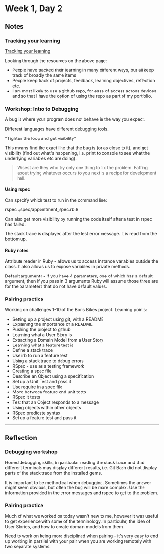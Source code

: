 # Week 1, Day 2

## Notes

### Tracking your learning

[Tracking your learning](https://github.com/makersacademy/course/blob/master/goals/self_directed_learning/resources/tracking_your_learning.md)

Looking through the resources on the above page:

* People have tracked their learning in many different ways, but all keep track of broadly the same items
* People keep track of projects, feedback, learning objectives, reflection etc.
* I am most likely to use a github repo, for ease of access across devices and so that I have the option of using the repo as part of my portfolio.

### Workshop: Intro to Debugging

A bug is where your program does not behave in the way you expect.

Different languages have different debugging tools.

"Tighten the loop and get visibility"

This means find the exact line that the bug is (or as close to it), and get visibility (find out what's happening, i.e. print to console to see what the underlying variables etc are doing).

> Wisest are they who try only one thing to fix the problem. Faffing about trying whatever occurs to you next is a recipe for development hell.

#### Using rspec

Can specify which test to run in the command line:

rspec ./spec/appointment_spec.rb:8

Can also get more visibility by running the code itself after a test in rspec has failed.

The stack trace is displayed after the test error message. It is read from the bottom up.

#### Ruby notes

Attribute reader in Ruby - allows us to access instance variables outside the class. It also allows us to expose variables in private methods.

Default arguments - if you have 4 parameters, one of which has a default argument, then if you pass in 3 arguments Ruby will assume those three are for the parameters that do not have default values.

### Pairing practice

Working on challenges 1-10 of the Boris Bikes project. Learning points:

* Setting up a project using git, with a README
* Explaining the importance of a README
* Pushing the project to github
* Learning what a User Story is
* Extracting a Domain Model from a User Story
* Learning what a feature test is
* Define a stack trace
* Use irb to run a feature test
* Using a stack trace to debug errors
* RSpec - use as a testing framework
* Creating a spec file
* Describe an Object using a specification
* Set up a Unit Test and pass it
* Use require in a spec file
* Move between feature and unit tests
* RSpec it tests
* Test that an Object responds to a message
* Using objects within other objects
* RSpec predicate syntax
* Set up a feature test and pass it

---

## Reflection

### Debugging workshop

Honed debugging skills, in particular reading the stack trace and that different terminals may display different results, i.e. Git Bash did not display parts of the stack trace from the installed gems.

It is important to be methodical when debugging. Sometimes the answer might seem obvious, but often the bug will be more complex. Use the information provided in the error messages and rspec to get to the problem.

### Pairing practice

Much of what we worked on today wasn't new to me, however it was useful to get experience with some of the terminology. In particular, the idea of User Stories, and how to create domain models from them.

Need to work on being more disciplined when pairing - it's very easy to end up working in parallel with your pair when you are working remotely with two separate systems.
